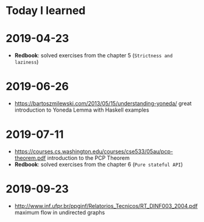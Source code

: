 # Today I learned

# 2019-04-23
- **Redbook**: solved exercises from the chapter 5 (`Strictness and laziness`)

# 2019-06-26
- https://bartoszmilewski.com/2013/05/15/understanding-yoneda/ great introduction to Yoneda Lemma with Haskell examples

# 2019-07-11
- https://courses.cs.washington.edu/courses/cse533/05au/pcp-theorem.pdf introduction to the PCP Theorem
- **Redbook**: solved exercises from the chapter 6 (`Pure stateful API`)

# 2019-09-23
- http://www.inf.ufpr.br/ppginf/Relatorios_Tecnicos/RT_DINF003_2004.pdf maximum flow in undirected graphs
